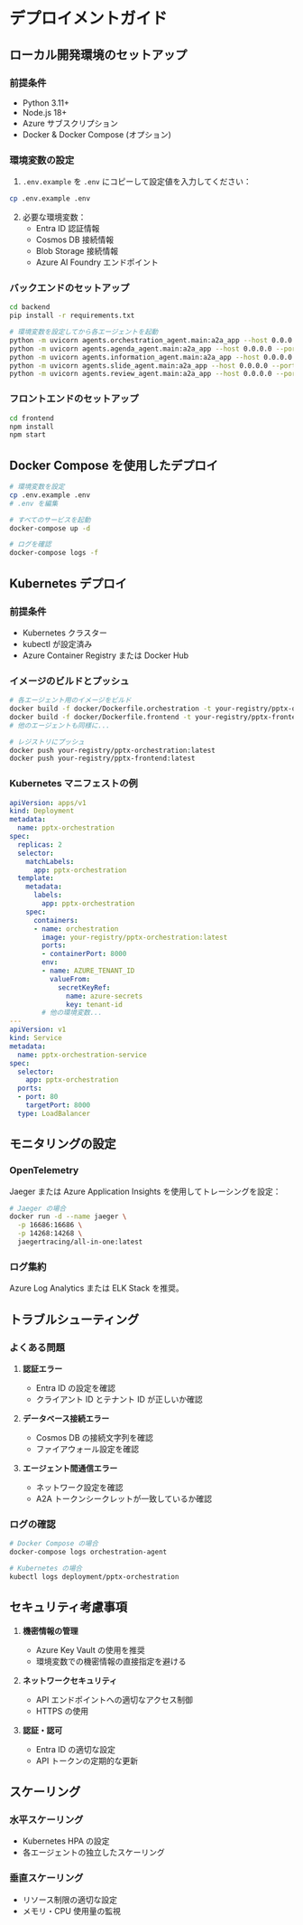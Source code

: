 # デプロイメントガイド

## ローカル開発環境のセットアップ

### 前提条件
- Python 3.11+
- Node.js 18+
- Azure サブスクリプション
- Docker & Docker Compose (オプション)

### 環境変数の設定

1. `.env.example` を `.env` にコピーして設定値を入力してください：

```bash
cp .env.example .env
```

2. 必要な環境変数：
   - Entra ID 認証情報
   - Cosmos DB 接続情報
   - Blob Storage 接続情報
   - Azure AI Foundry エンドポイント

### バックエンドのセットアップ

```bash
cd backend
pip install -r requirements.txt

# 環境変数を設定してから各エージェントを起動
python -m uvicorn agents.orchestration_agent.main:a2a_app --host 0.0.0.0 --port 8000 &
python -m uvicorn agents.agenda_agent.main:a2a_app --host 0.0.0.0 --port 8001 &
python -m uvicorn agents.information_agent.main:a2a_app --host 0.0.0.0 --port 8002 &
python -m uvicorn agents.slide_agent.main:a2a_app --host 0.0.0.0 --port 8003 &
python -m uvicorn agents.review_agent.main:a2a_app --host 0.0.0.0 --port 8004 &
```

### フロントエンドのセットアップ

```bash
cd frontend
npm install
npm start
```

## Docker Compose を使用したデプロイ

```bash
# 環境変数を設定
cp .env.example .env
# .env を編集

# すべてのサービスを起動
docker-compose up -d

# ログを確認
docker-compose logs -f
```

## Kubernetes デプロイ

### 前提条件
- Kubernetes クラスター
- kubectl が設定済み
- Azure Container Registry または Docker Hub

### イメージのビルドとプッシュ

```bash
# 各エージェント用のイメージをビルド
docker build -f docker/Dockerfile.orchestration -t your-registry/pptx-orchestration:latest .
docker build -f docker/Dockerfile.frontend -t your-registry/pptx-frontend:latest .
# 他のエージェントも同様に...

# レジストリにプッシュ
docker push your-registry/pptx-orchestration:latest
docker push your-registry/pptx-frontend:latest
```

### Kubernetes マニフェストの例

```yaml
apiVersion: apps/v1
kind: Deployment
metadata:
  name: pptx-orchestration
spec:
  replicas: 2
  selector:
    matchLabels:
      app: pptx-orchestration
  template:
    metadata:
      labels:
        app: pptx-orchestration
    spec:
      containers:
      - name: orchestration
        image: your-registry/pptx-orchestration:latest
        ports:
        - containerPort: 8000
        env:
        - name: AZURE_TENANT_ID
          valueFrom:
            secretKeyRef:
              name: azure-secrets
              key: tenant-id
        # 他の環境変数...
---
apiVersion: v1
kind: Service
metadata:
  name: pptx-orchestration-service
spec:
  selector:
    app: pptx-orchestration
  ports:
  - port: 80
    targetPort: 8000
  type: LoadBalancer
```

## モニタリングの設定

### OpenTelemetry

Jaeger または Azure Application Insights を使用してトレーシングを設定：

```bash
# Jaeger の場合
docker run -d --name jaeger \
  -p 16686:16686 \
  -p 14268:14268 \
  jaegertracing/all-in-one:latest
```

### ログ集約

Azure Log Analytics または ELK Stack を推奨。

## トラブルシューティング

### よくある問題

1. **認証エラー**
   - Entra ID の設定を確認
   - クライアント ID とテナント ID が正しいか確認

2. **データベース接続エラー**
   - Cosmos DB の接続文字列を確認
   - ファイアウォール設定を確認

3. **エージェント間通信エラー**
   - ネットワーク設定を確認
   - A2A トークンシークレットが一致しているか確認

### ログの確認

```bash
# Docker Compose の場合
docker-compose logs orchestration-agent

# Kubernetes の場合
kubectl logs deployment/pptx-orchestration
```

## セキュリティ考慮事項

1. **機密情報の管理**
   - Azure Key Vault の使用を推奨
   - 環境変数での機密情報の直接指定を避ける

2. **ネットワークセキュリティ**
   - API エンドポイントへの適切なアクセス制御
   - HTTPS の使用

3. **認証・認可**
   - Entra ID の適切な設定
   - API トークンの定期的な更新

## スケーリング

### 水平スケーリング
- Kubernetes HPA の設定
- 各エージェントの独立したスケーリング

### 垂直スケーリング
- リソース制限の適切な設定
- メモリ・CPU 使用量の監視